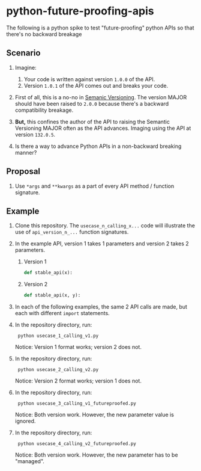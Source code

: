 # python-future-proofing-apis

The following is a python spike to test "future-proofing" python APIs so that there's no
backward breakage

## Scenario

1. Imagine:

    1. Your code is written against version `1.0.0` of the API.
    2. Version `1.0.1` of the API comes out and breaks your code.

1. First of all, this is a no-no in [Semanic Versioning](https://semver.org/).
   The version MAJOR should have been raised to `2.0.0` because there's a backward compatibility breakage.
1. **But,** this confines the author of the API to raising the Semantic Versioning MAJOR often as the
   API advances.   Imaging using the API at version `132.0.5`.
1. Is there a way to advance Python APIs in a non-backward breaking manner?

## Proposal

1. Use `*args` and `**kwargs` as a part of every API method / function signature.

## Example

1. Clone this repository. The `usecase_n_calling_x...` code will
   illustrate the use of `api_version_n_...` function signatures.

1. In the example API, version 1 takes 1 parameters and version 2 takes 2 parameters.
    1. Version 1

        ```python
        def stable_api(x):
        ```

    1. Version 2

        ```python
        def stable_api(x, y):
        ```

1. In each of the following examples, the same 2 API calls are made, but each with different `import` statements.
1. In the repository directory, run:

    ```console
     python usecase_1_calling_v1.py
    ```

   Notice: Version 1 format works; version 2 does not.
1. In the repository directory, run:

    ```console
     python usecase_2_calling_v2.py
    ```

   Notice: Version 2 format works; version 1 does not.
1. In the repository directory, run:

    ```console
     python usecase_3_calling_v1_futureproofed.py
    ```

   Notice: Both version work. However, the new parameter value is ignored.
1. In the repository directory, run:

    ```console
     python usecase_4_calling_v2_futureproofed.py
    ```

   Notice: Both version work. However, the new parameter has to be "managed".
